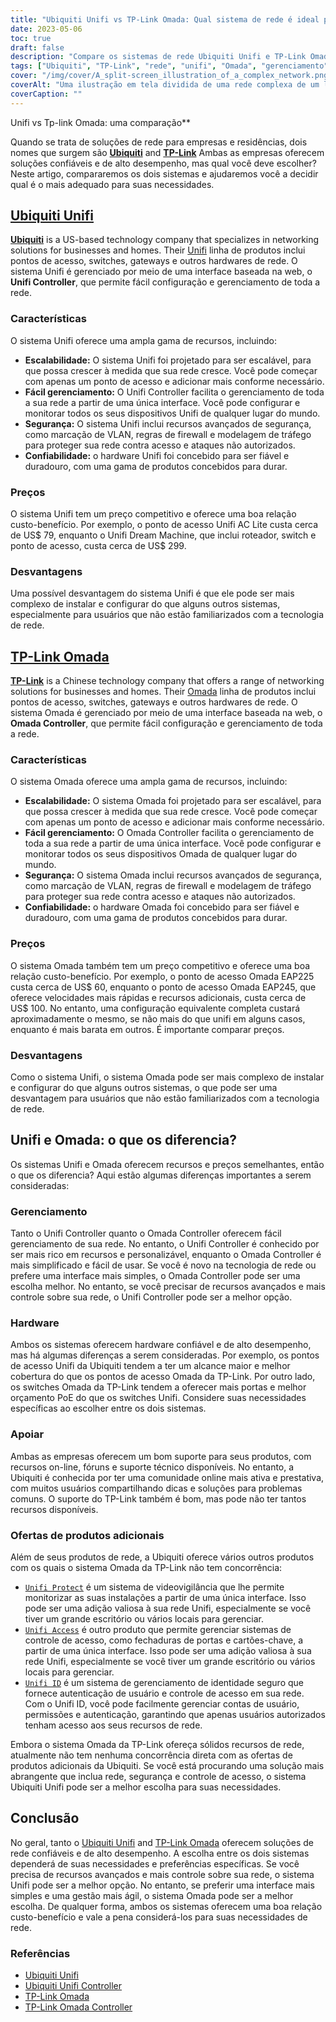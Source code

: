 ```yaml
---
title: "Ubiquiti Unifi vs TP-Link Omada: Qual sistema de rede é ideal para você?"
date: 2023-05-06
toc: true
draft: false
description: "Compare os sistemas de rede Ubiquiti Unifi e TP-Link Omada para escolher o ideal para suas necessidades."
tags: ["Ubiquiti", "TP-Link", "rede", "unifi", "Omada", "gerenciamento", "hardware", "apoiar", "regulamentos", "características", "ao controle", "interface", "valor", "confiabilidade", "desempenho", "escalabilidade", "gerenciamento fácil", "segurança", "preços", "desvantagens", "Controlador Unifi", "Controlador Omada", "comparação de hardware", "suporte ao cliente", "ofertas de produtos adicionais", "Ubiquiti Unifi x TP-Link Omada", "gerenciamento de rede baseado na web", "soluções de rede escaláveis", "recursos de segurança de rede", "hardware de rede confiável", "preços competitivos para redes"]
cover: "/img/cover/A_split-screen_illustration_of_a_complex_network.png"
coverAlt: "Uma ilustração em tela dividida de uma rede complexa de um lado, com uma interface fácil de usar do outro"
coverCaption: ""
---
```

 Unifi vs Tp-link Omada: uma comparação**

Quando se trata de soluções de rede para empresas e residências, dois nomes que surgem são [**Ubiquiti**](https://www.ui.com/) and [**TP-Link**](https://www.tp-link.com/us/omada-sdn/) Ambas as empresas oferecem soluções confiáveis e de alto desempenho, mas qual você deve escolher? Neste artigo, compararemos os dois sistemas e ajudaremos você a decidir qual é o mais adequado para suas necessidades.

## [Ubiquiti Unifi](https://www.ui.com/)

[**Ubiquiti**](https://www.ui.com/) is a US-based technology company that specializes in networking solutions for businesses and homes. Their [Unifi](https://amzn.to/42JBzuH) linha de produtos inclui pontos de acesso, switches, gateways e outros hardwares de rede. O sistema Unifi é gerenciado por meio de uma interface baseada na web, o **Unifi Controller**, que permite fácil configuração e gerenciamento de toda a rede.

### Características

O sistema Unifi oferece uma ampla gama de recursos, incluindo:

- **Escalabilidade:** O sistema Unifi foi projetado para ser escalável, para que possa crescer à medida que sua rede cresce. Você pode começar com apenas um ponto de acesso e adicionar mais conforme necessário.
- **Fácil gerenciamento:** O Unifi Controller facilita o gerenciamento de toda a sua rede a partir de uma única interface. Você pode configurar e monitorar todos os seus dispositivos Unifi de qualquer lugar do mundo.
- **Segurança:** O sistema Unifi inclui recursos avançados de segurança, como marcação de VLAN, regras de firewall e modelagem de tráfego para proteger sua rede contra acesso e ataques não autorizados.
- **Confiabilidade:** o hardware Unifi foi concebido para ser fiável e duradouro, com uma gama de produtos concebidos para durar.

### Preços

O sistema Unifi tem um preço competitivo e oferece uma boa relação custo-benefício. Por exemplo, o ponto de acesso Unifi AC Lite custa cerca de US$ 79, enquanto o Unifi Dream Machine, que inclui roteador, switch e ponto de acesso, custa cerca de US$ 299.

### Desvantagens

Uma possível desvantagem do sistema Unifi é que ele pode ser mais complexo de instalar e configurar do que alguns outros sistemas, especialmente para usuários que não estão familiarizados com a tecnologia de rede.

## [TP-Link Omada](https://www.tp-link.com/us/omada-sdn/)

[**TP-Link**](https://www.tp-link.com/us/omada-sdn/) is a Chinese technology company that offers a range of networking solutions for businesses and homes. Their [Omada](https://amzn.to/3p5vqKt) linha de produtos inclui pontos de acesso, switches, gateways e outros hardwares de rede. O sistema Omada é gerenciado por meio de uma interface baseada na web, o **Omada Controller**, que permite fácil configuração e gerenciamento de toda a rede.

### Características

O sistema Omada oferece uma ampla gama de recursos, incluindo:

- **Escalabilidade:** O sistema Omada foi projetado para ser escalável, para que possa crescer à medida que sua rede cresce. Você pode começar com apenas um ponto de acesso e adicionar mais conforme necessário.
- **Fácil gerenciamento:** O Omada Controller facilita o gerenciamento de toda a sua rede a partir de uma única interface. Você pode configurar e monitorar todos os seus dispositivos Omada de qualquer lugar do mundo.
- **Segurança:** O sistema Omada inclui recursos avançados de segurança, como marcação de VLAN, regras de firewall e modelagem de tráfego para proteger sua rede contra acesso e ataques não autorizados.
- **Confiabilidade:** o hardware Omada foi concebido para ser fiável e duradouro, com uma gama de produtos concebidos para durar.

### Preços

O sistema Omada também tem um preço competitivo e oferece uma boa relação custo-benefício. Por exemplo, o ponto de acesso Omada EAP225 custa cerca de US$ 60, enquanto o ponto de acesso Omada EAP245, que oferece velocidades mais rápidas e recursos adicionais, custa cerca de US$ 100. No entanto, uma configuração equivalente completa custará aproximadamente o mesmo, se não mais do que unifi em alguns casos, enquanto é mais barata em outros. É importante comparar preços.

### Desvantagens

Como o sistema Unifi, o sistema Omada pode ser mais complexo de instalar e configurar do que alguns outros sistemas, o que pode ser uma desvantagem para usuários que não estão familiarizados com a tecnologia de rede.

## Unifi e Omada: o que os diferencia?

Os sistemas Unifi e Omada oferecem recursos e preços semelhantes, então o que os diferencia? Aqui estão algumas diferenças importantes a serem consideradas:

### Gerenciamento
Tanto o Unifi Controller quanto o Omada Controller oferecem fácil gerenciamento de sua rede. No entanto, o Unifi Controller é conhecido por ser mais rico em recursos e personalizável, enquanto o Omada Controller é mais simplificado e fácil de usar. Se você é novo na tecnologia de rede ou prefere uma interface mais simples, o Omada Controller pode ser uma escolha melhor. No entanto, se você precisar de recursos avançados e mais controle sobre sua rede, o Unifi Controller pode ser a melhor opção.

### Hardware
Ambos os sistemas oferecem hardware confiável e de alto desempenho, mas há algumas diferenças a serem consideradas. Por exemplo, os pontos de acesso Unifi da Ubiquiti tendem a ter um alcance maior e melhor cobertura do que os pontos de acesso Omada da TP-Link. Por outro lado, os switches Omada da TP-Link tendem a oferecer mais portas e melhor orçamento PoE do que os switches Unifi. Considere suas necessidades específicas ao escolher entre os dois sistemas.

### Apoiar
Ambas as empresas oferecem um bom suporte para seus produtos, com recursos on-line, fóruns e suporte técnico disponíveis. No entanto, a Ubiquiti é conhecida por ter uma comunidade online mais ativa e prestativa, com muitos usuários compartilhando dicas e soluções para problemas comuns. O suporte do TP-Link também é bom, mas pode não ter tantos recursos disponíveis.

### Ofertas de produtos adicionais
Além de seus produtos de rede, a Ubiquiti oferece vários outros produtos com os quais o sistema Omada da TP-Link não tem concorrência:

- [`Unifi Protect`](https://store.ui.com/collections/unifi-protect) é um sistema de videovigilância que lhe permite monitorizar as suas instalações a partir de uma única interface. Isso pode ser uma adição valiosa à sua rede Unifi, especialmente se você tiver um grande escritório ou vários locais para gerenciar.
- [`Unifi Access`](https://store.ui.com/products/unifi-access-hub) é outro produto que permite gerenciar sistemas de controle de acesso, como fechaduras de portas e cartões-chave, a partir de uma única interface. Isso pode ser uma adição valiosa à sua rede Unifi, especialmente se você tiver um grande escritório ou vários locais para gerenciar.
- [`Unifi ID`](https://ui.com/uid) é um sistema de gerenciamento de identidade seguro que fornece autenticação de usuário e controle de acesso em sua rede. Com o Unifi ID, você pode facilmente gerenciar contas de usuário, permissões e autenticação, garantindo que apenas usuários autorizados tenham acesso aos seus recursos de rede.

Embora o sistema Omada da TP-Link ofereça sólidos recursos de rede, atualmente não tem nenhuma concorrência direta com as ofertas de produtos adicionais da Ubiquiti. Se você está procurando uma solução mais abrangente que inclua rede, segurança e controle de acesso, o sistema Ubiquiti Unifi pode ser a melhor escolha para suas necessidades.

## Conclusão
No geral, tanto o [Ubiquiti Unifi](https://www.ui.com/) and [TP-Link Omada](https://www.tp-link.com/us/omada-sdn/) oferecem soluções de rede confiáveis e de alto desempenho. A escolha entre os dois sistemas dependerá de suas necessidades e preferências específicas. Se você precisa de recursos avançados e mais controle sobre sua rede, o sistema Unifi pode ser a melhor opção. No entanto, se preferir uma interface mais simples e uma gestão mais ágil, o sistema Omada pode ser a melhor escolha. De qualquer forma, ambos os sistemas oferecem uma boa relação custo-benefício e vale a pena considerá-los para suas necessidades de rede.

### Referências
- [Ubiquiti Unifi](https://www.ui.com/products/#default)
- [Ubiquiti Unifi Controller](https://www.ui.com/software/)
- [TP-Link Omada](https://www.tp-link.com/us/omada-sdn/)
- [TP-Link Omada Controller](https://www.tp-link.com/us/business-networking/omada-sdn-controller/omada-software-controller/)